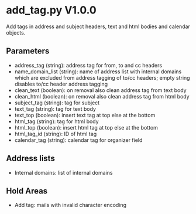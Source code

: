 add_tag.py V1.0.0
=================

Add tags in address and subject headers, text and html bodies and calendar objects.

## Parameters
* address_tag (string): address tag for from, to and cc headers
* name_domain_list (string): name of address list with internal domains which are excluded from address tagging of to/cc headers; empty string disables to/cc header address tagging
* clean_text (boolean): on removal also clean address tag from text body
* clean_html (boolean): on removal also clean address tag from html body
* subject_tag (string): tag for subject
* text_tag (string): tag for text body
* text_top (boolean): insert text tag at top else at the bottom
* html_tag (string): tag for html body
* html_top (boolean): insert html tag at top else at the bottom
* html_tag_id (string): ID of html tag
* calendar_tag (string): calendar tag for organizer field

## Address lists
* Internal domains: list of internal domains

## Hold Areas
* Add tag: mails with invalid character encoding
